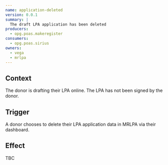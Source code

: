 ```yaml
---
name: application-deleted
version: 0.0.1
summary: |
  The draft LPA application has been deleted
producers:
  - opg.poas.makeregister
consumers:
  - opg.poas.sirius
owners:
  - vega
  - mrlpa
---
```


## Context

The donor is drafting their LPA online. The LPA has not been signed by the donor.

## Trigger

A donor chooses to delete their LPA application data in MRLPA via their dashboard.

## Effect

TBC

<NodeGraph title="Consumer / Producer Diagram" />

<EventExamples />

<Schema />
